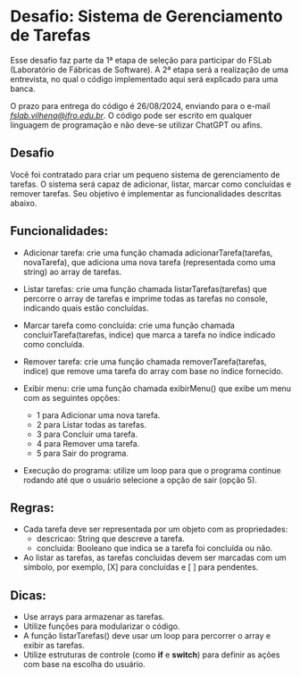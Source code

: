 # Desafio: Sistema de Gerenciamento de Tarefas

Esse desafio faz parte da 1ª etapa de seleção para participar do FSLab (Laboratório de Fábricas de Software). A 2ª etapa será a realização de uma entrevista, no qual o código implementado aqui será explicado para uma banca.

O prazo para entrega do código é 26/08/2024, enviando para o e-mail *fslab.vilhena@ifro.edu.br*. O código pode ser escrito em qualquer linguagem de programação e não deve-se utilizar ChatGPT ou afins.


## Desafio

Você foi contratado para criar um pequeno sistema de gerenciamento de tarefas. O sistema será capaz de adicionar, listar, marcar como concluídas e remover tarefas. Seu objetivo é implementar as funcionalidades descritas abaixo.


## Funcionalidades:

* Adicionar tarefa: crie uma função chamada adicionarTarefa(tarefas, novaTarefa), que adiciona uma nova tarefa (representada como uma string) ao array de tarefas.

* Listar tarefas: crie uma função chamada listarTarefas(tarefas) que percorre o array de tarefas e imprime todas as tarefas no console, indicando quais estão concluídas.

* Marcar tarefa como concluída: crie uma função chamada concluirTarefa(tarefas, indice) que marca a tarefa no índice indicado como concluída.

* Remover tarefa: crie uma função chamada removerTarefa(tarefas, indice) que remove uma tarefa do array com base no índice fornecido.

* Exibir menu: crie uma função chamada exibirMenu() que exibe um menu com as seguintes opções:
    - 1 para Adicionar uma nova tarefa.
    - 2 para Listar todas as tarefas.
    - 3 para Concluir uma tarefa.
    - 4 para Remover uma tarefa.
    - 5 para Sair do programa.

* Execução do programa: utilize um loop para que o programa continue rodando até que o usuário selecione a opção de sair (opção 5).


## Regras:

* Cada tarefa deve ser representada por um objeto com as propriedades:
    - descricao: String que descreve a tarefa.
    - concluida: Booleano que indica se a tarefa foi concluída ou não.
* Ao listar as tarefas, as tarefas concluídas devem ser marcadas com um símbolo, por exemplo, [X] para concluídas e [ ] para pendentes.


## Dicas:

* Use arrays para armazenar as tarefas.
* Utilize funções para modularizar o código.
* A função listarTarefas() deve usar um loop para percorrer o array e exibir as tarefas.
* Utilize estruturas de controle (como **if** e **switch**) para definir as ações com base na escolha do usuário.
